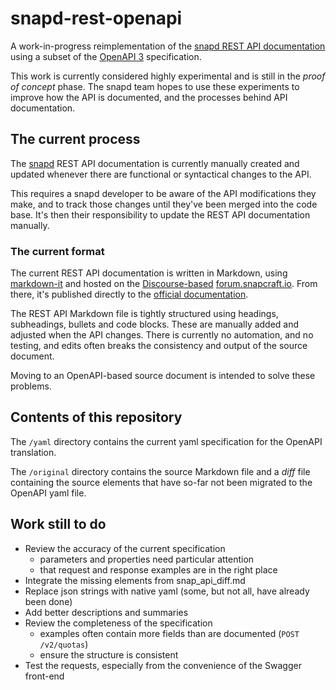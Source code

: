 # snapd-rest-openapi

A work-in-progress reimplementation of the [snapd REST API documentation](https://snapcraft.io/docs/snapd-api) using a subset of the [OpenAPI 3](https://swagger.io/specification/) specification.

This work is currently considered highly experimental and is still in the _proof of concept_ phase. The snapd team hopes to use these experiments to improve how the API is documented, and the processes behind API documentation. 

## The current process

The [snapd](https://github.com/canonical/snapd/) REST API documentation is currently manually created and updated whenever there are functional or syntactical changes to the API.

This requires a snapd developer to be aware of the API modifications they make, and to track those changes until they've been merged into the code base. It's then their responsibility to update the REST API documentation manually.

### The current format

The current REST API documentation is written in Markdown, using [markdown-it](https://github.com/markdown-it/markdown-it) and hosted on the [Discourse-based](https://www.discourse.org/) [forum.snapcraft.io](https://forum.snapcraft.io/t/snapd-rest-api/17954). From there, it's published directly to the [official documentation](https://snapcraft.io/docs).

The REST API Markdown file is tightly structured using headings, subheadings, bullets and code blocks. These are manually added and adjusted when the API changes. There is currently no automation, and no testing, and edits often breaks the consistency and output of the source document.

Moving to an OpenAPI-based source document is intended to solve these problems.

## Contents of this repository

The `/yaml` directory contains the current yaml specification for the OpenAPI translation.

The `/original` directory contains the source Markdown file and a _diff_ file containing the source elements that have so-far not been migrated to the OpenAPI yaml file.

## Work still to do

- Review the accuracy of the current specification
  - parameters and properties need particular attention 
  - that request and response examples are in the right place
- Integrate the missing elements from snap_api_diff.md
- Replace json strings with native yaml (some, but not all, have already been done)
- Add better descriptions and summaries
- Review the completeness of the specification
  - examples often contain more fields than are documented (`POST /v2/quotas`)
  - ensure the structure is consistent
- Test the requests, especially from the convenience of the Swagger front-end
